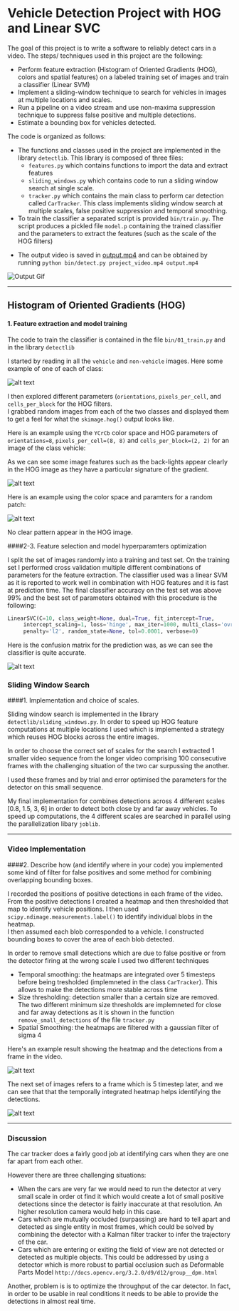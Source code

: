 # Vehicle Detection Project with HOG and Linear SVC 

The goal of this project is to write a software to reliably detect cars in a video.
The steps/ techniques used in  this project are the following:

* Perform feature extraction (Histogram of Oriented Gradients (HOG), colors and spatial features) on a labeled training set of images and train a classifier (Linear SVM)
* Implement a sliding-window technique to search for vehicles in images at multiple locations and scales.
* Run a pipeline on a video stream and use non-maxima suppression technique to suppress false positive and multiple detections.
* Estimate a bounding box for vehicles detected.

The code is organized as follows:

* The functions and classes used in the project are implemented in the library `detectlib`. This library is composed of three files: 
    * `features.py` which contains functions to import the data and extract features
    * `sliding_windows.py` which contains code to run a sliding window search at single scale. 
    * `tracker.py` which contains the main class to perform car  detection called `CarTracker`. This class implements sliding window search at multiple scales, false positive suppression and 
   temporal smoothing.
* To train the classifier a separated script is provided `bin/train.py`. The script produces a pickled file `model.p` containing the trained classifier and
the parameters to extract the features (such as the scale of the HOG filters)


[//]: # (Image References)
[image1]: ./output_images/random_samples.png
[image2]: ./output_images/hog_2.png
[image3]: ./output_images/hog_1.png
[image4]: ./output_images/confusion_matrix.png
[image5]: ./output_images/pipeling_0.png
[image6]: ./output_images/pipeling_5.png
[video1]: ./output.mp4

* The output video is saved in [output.mp4](./output.mp4) and can be obtained by running  `python bin/detect.py project_video.mp4 output.mp4`


![Output Gif](small_video.gif)

---
## Histogram of Oriented Gradients (HOG)

#### 1. Feature extraction and model training

The code to train the classifier is contained in the file `bin/01_train.py` and in the library `detectlib`  

I started by reading in all the `vehicle` and `non-vehicle` images.  Here some example of one of each of class:

![alt text][image1]

I then explored different  parameters (`orientations`, `pixels_per_cell`, and `cells_per_block` for the HOG filters.  
I grabbed random images from each of the two classes and displayed them to get a feel for what the `skimage.hog()` output looks like.

Here is an example using the `YCrCb` color space and HOG parameters of `orientations=8`, `pixels_per_cell=(8, 8)` and `cells_per_block=(2, 2)` for an 
image of the class vehicle:

As we can see some image features such as the back-lights appear clearly in the HOG image as they have a particular signature of the
gradient.

![alt text][image2]

Here is an example using the color space and paramters for a random patch:

![alt text][image3]

No clear pattern appear in the HOG image.


####2-3. Feature selection and model hyperparamters optimization 

I split the set of images randomly into a training and test set. On the training set I performed cross validation multiple different combinations of parameters
for the feature extraction. The classifier used was a linear SVM as it is reported to work well in combination with HOG features and it is fast at prediction time. 
The final classifier accuracy on the test set was above 99% and the best set of parameters obtained with this procedure is the following:

```python
LinearSVC(C=10, class_weight=None, dual=True, fit_intercept=True,
     intercept_scaling=1, loss='hinge', max_iter=1000, multi_class='ovr',
     penalty='l2', random_state=None, tol=0.0001, verbose=0)
```

Here is the confusion matrix for the prediction was, as we can see the classifier is quite accurate.

![alt text][image4]


### Sliding Window Search

####1. Implementation and choice of scales.

Sliding window search is implemented in the library `detectlib/sliding_windows.py`. In order to speed up HOG feature computations
at multiple locations I used which is implemented a strategy which reuses HOG blocks across the entire images.

In order to choose the correct set of scales for the search I extracted 1 smaller video sequence from the longer video comprising
100 consecutive frames with the challenging situation of the two car surpussing the another.

I used these frames and by trial and error optimised the parameters for the detector on this small sequence.

My final implementation for combines detections across 4 different scales [0.8, 1.5, 3, 6] in order to detect both close by
and far away vehicles. To speed up computations, the 4 different scales are searched in parallel using the parallelization libary `joblib`.

---

### Video Implementation


####2. Describe how (and identify where in your code) you implemented some kind of filter for false positives and some method for combining overlapping bounding boxes.

I recorded the positions of positive detections in each frame of the video. From the positive detections I created a heatmap and then thresholded that map to identify vehicle positions.
I then used `scipy.ndimage.measurements.label()` to identify individual blobs in the heatmap.  
I then assumed each blob corresponded to a vehicle.   I constructed bounding boxes to cover the area of each blob detected.  

In order to remove small detections which are due to false positive or from the detector firing at the wrong scale I used two different techniques

 - Temporal smoothing: the heatmaps are integrated over 5 timesteps before being tresholded (implemneted in the class `CarTracker`). This allows to make the detections more
 stable across time
 - Size thresholding: detection smaller than a certain size are removed. The two different minimum size thresholds are implemneted for close and far away detections
 as it is shown in the function `remove_small_detections` of the file `tracker.py`
 - Spatial Smoothing: the heatmaps are filtered with a gaussian filter of sigma 4

Here's an example result showing the heatmap and the detections from a frame in the video.


![alt text][image5]

The next set of images refers to a frame which is 5 timestep later, and we can see that that the temporally integrated
heatmap helps identifying the detections.

![alt text][image6]

---

### Discussion

The car tracker does a fairly good job at identifying cars when they are one far apart from each other.

However there are three challenging situations:

- When the cars are very far we would need to run the detector at very small scale in order ot find it which would create 
a lot of small positive detections since the detector is fairly inaccurate at that resolution. An higher resolution camera
would help in this case.
- Cars which are mutually occluded (surpassing) are hard to tell apart and detected as single entity in most frames, which could 
be solved by combining the detector with a Kalman filter tracker to infer the trajectory of the car.
- Cars which are entering or exiting the field of view are not detected or detected as multiple objects. This could be
addressed by using a detector which is more robust to partial occlusion such as Deformable Parts Model `http://docs.opencv.org/3.2.0/d9/d12/group__dpm.html`

Another, problem is is to optimize the throughput of the car detector.  In fact, in order to be usable in real conditions it needs to be able to provide the detections in almost real time.
